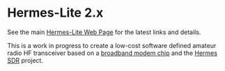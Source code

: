 Hermes-Lite 2.x
===============

See the main [Hermes-Lite Web Page](http://www.hermeslite.com) for the latest links and details.

This is a work in progress to create a low-cost software defined amateur radio HF transceiver based on a [broadband modem chip](http://www.analog.com/en/broadband-products/broadband-codecs/ad9866/products/product.html) and the [Hermes SDR](http://openhpsdr.org/wiki/index.php?title=HERMES) project.
